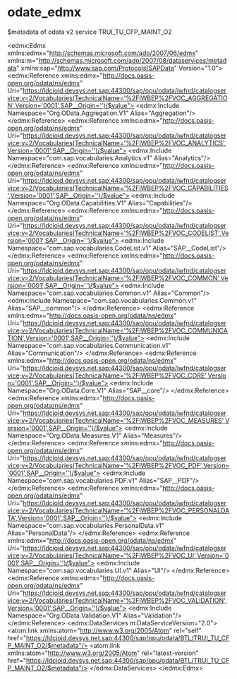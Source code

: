 # odate_edmx
$metadata of odata v2 service TRUI_TU_CFP_MAINT_O2


<edmx:Edmx xmlns:edmx="http://schemas.microsoft.com/ado/2007/06/edmx" xmlns:m="http://schemas.microsoft.com/ado/2007/08/dataservices/metadata" xmlns:sap="http://www.sap.com/Protocols/SAPData" Version="1.0">
<edmx:Reference xmlns:edmx="http://docs.oasis-open.org/odata/ns/edmx" Uri="https://ldcioid.devsys.net.sap:44300/sap/opu/odata/iwfnd/catalogservice;v=2/Vocabularies(TechnicalName='%2FIWBEP%2FVOC_AGGREGATION',Version='0001',SAP__Origin='')/$value">
<edmx:Include Namespace="Org.OData.Aggregation.V1" Alias="Aggregation"/>
</edmx:Reference>
<edmx:Reference xmlns:edmx="http://docs.oasis-open.org/odata/ns/edmx" Uri="https://ldcioid.devsys.net.sap:44300/sap/opu/odata/iwfnd/catalogservice;v=2/Vocabularies(TechnicalName='%2FIWBEP%2FVOC_ANALYTICS',Version='0001',SAP__Origin='')/$value">
<edmx:Include Namespace="com.sap.vocabularies.Analytics.v1" Alias="Analytics"/>
</edmx:Reference>
<edmx:Reference xmlns:edmx="http://docs.oasis-open.org/odata/ns/edmx" Uri="https://ldcioid.devsys.net.sap:44300/sap/opu/odata/iwfnd/catalogservice;v=2/Vocabularies(TechnicalName='%2FIWBEP%2FVOC_CAPABILITIES',Version='0001',SAP__Origin='')/$value">
<edmx:Include Namespace="Org.OData.Capabilities.V1" Alias="Capabilities"/>
</edmx:Reference>
<edmx:Reference xmlns:edmx="http://docs.oasis-open.org/odata/ns/edmx" Uri="https://ldcioid.devsys.net.sap:44300/sap/opu/odata/iwfnd/catalogservice;v=2/Vocabularies(TechnicalName='%2FIWBEP%2FVOC_CODELIST',Version='0001',SAP__Origin='')/$value">
<edmx:Include Namespace="com.sap.vocabularies.CodeList.v1" Alias="SAP__CodeList"/>
</edmx:Reference>
<edmx:Reference xmlns:edmx="http://docs.oasis-open.org/odata/ns/edmx" Uri="https://ldcioid.devsys.net.sap:44300/sap/opu/odata/iwfnd/catalogservice;v=2/Vocabularies(TechnicalName='%2FIWBEP%2FVOC_COMMON',Version='0001',SAP__Origin='')/$value">
<edmx:Include Namespace="com.sap.vocabularies.Common.v1" Alias="Common"/>
<edmx:Include Namespace="com.sap.vocabularies.Common.v1" Alias="SAP__common"/>
</edmx:Reference>
<edmx:Reference xmlns:edmx="http://docs.oasis-open.org/odata/ns/edmx" Uri="https://ldcioid.devsys.net.sap:44300/sap/opu/odata/iwfnd/catalogservice;v=2/Vocabularies(TechnicalName='%2FIWBEP%2FVOC_COMMUNICATION',Version='0001',SAP__Origin='')/$value">
<edmx:Include Namespace="com.sap.vocabularies.Communication.v1" Alias="Communication"/>
</edmx:Reference>
<edmx:Reference xmlns:edmx="http://docs.oasis-open.org/odata/ns/edmx" Uri="https://ldcioid.devsys.net.sap:44300/sap/opu/odata/iwfnd/catalogservice;v=2/Vocabularies(TechnicalName='%2FIWBEP%2FVOC_CORE',Version='0001',SAP__Origin='')/$value">
<edmx:Include Namespace="Org.OData.Core.V1" Alias="SAP__core"/>
</edmx:Reference>
<edmx:Reference xmlns:edmx="http://docs.oasis-open.org/odata/ns/edmx" Uri="https://ldcioid.devsys.net.sap:44300/sap/opu/odata/iwfnd/catalogservice;v=2/Vocabularies(TechnicalName='%2FIWBEP%2FVOC_MEASURES',Version='0001',SAP__Origin='')/$value">
<edmx:Include Namespace="Org.OData.Measures.V1" Alias="Measures"/>
</edmx:Reference>
<edmx:Reference xmlns:edmx="http://docs.oasis-open.org/odata/ns/edmx" Uri="https://ldcioid.devsys.net.sap:44300/sap/opu/odata/iwfnd/catalogservice;v=2/Vocabularies(TechnicalName='%2FIWBEP%2FVOC_PDF',Version='0001',SAP__Origin='')/$value">
<edmx:Include Namespace="com.sap.vocabularies.PDF.v1" Alias="SAP__PDF"/>
</edmx:Reference>
<edmx:Reference xmlns:edmx="http://docs.oasis-open.org/odata/ns/edmx" Uri="https://ldcioid.devsys.net.sap:44300/sap/opu/odata/iwfnd/catalogservice;v=2/Vocabularies(TechnicalName='%2FIWBEP%2FVOC_PERSONALDATA',Version='0001',SAP__Origin='')/$value">
<edmx:Include Namespace="com.sap.vocabularies.PersonalData.v1" Alias="PersonalData"/>
</edmx:Reference>
<edmx:Reference xmlns:edmx="http://docs.oasis-open.org/odata/ns/edmx" Uri="https://ldcioid.devsys.net.sap:44300/sap/opu/odata/iwfnd/catalogservice;v=2/Vocabularies(TechnicalName='%2FIWBEP%2FVOC_UI',Version='0001',SAP__Origin='')/$value">
<edmx:Include Namespace="com.sap.vocabularies.UI.v1" Alias="UI"/>
</edmx:Reference>
<edmx:Reference xmlns:edmx="http://docs.oasis-open.org/odata/ns/edmx" Uri="https://ldcioid.devsys.net.sap:44300/sap/opu/odata/iwfnd/catalogservice;v=2/Vocabularies(TechnicalName='%2FIWBEP%2FVOC_VALIDATION',Version='0001',SAP__Origin='')/$value">
<edmx:Include Namespace="Org.OData.Validation.V1" Alias="Validation"/>
</edmx:Reference>
<edmx:DataServices m:DataServiceVersion="2.0">
<Schema xmlns="http://schemas.microsoft.com/ado/2008/09/edm" Namespace="cds_xbtlxtrui_tu_cfp_maint" xml:lang="en" sap:schema-version="1">
<EntityType Name="xBTLxTRL_CONSUM_UNIT_VHType" sap:label="Value Help for Consumption Unit" sap:value-list="true" sap:content-version="1">
<Key>
<PropertyRef Name="UnitOfMeasure"/>
</Key>
<Property Name="UnitOfMeasure" Type="Edm.String" Nullable="false" MaxLength="3" sap:text="UnitOfMeasure_Text" sap:label="Unit of Measure" sap:semantics="unit-of-measure"/>
<Property Name="UnitOfMeasure_Text" Type="Edm.String" MaxLength="30" sap:label="Meas. Unit Text" sap:quickinfo="Unit of Measurement Text (Maximum 30 Characters)" sap:creatable="false" sap:updatable="false"/>
<Property Name="UnitOfMeasureDimension" Type="Edm.String" MaxLength="6" sap:display-format="UpperCase" sap:label="Dimension" sap:quickinfo="Dimension key"/>
</EntityType>
<EntityType Name="xBTLxTRL_EMISSION_CLASS_VHType" sap:label="Value Help for Emission Class" sap:value-list="true" sap:content-version="1">
<Key>
<PropertyRef Name="SAPDataDictionaryDomain"/>
<PropertyRef Name="DomainValue"/>
<PropertyRef Name="DomainActivationState"/>
<PropertyRef Name="DomainValuePosition"/>
<PropertyRef Name="DomainVersion"/>
</Key>
<Property Name="SAPDataDictionaryDomain" Type="Edm.String" Nullable="false" MaxLength="30" sap:display-format="UpperCase" sap:label="Domain name"/>
<Property Name="DomainValue" Type="Edm.String" Nullable="false" MaxLength="10" sap:display-format="UpperCase" sap:text="DomainValue_Text" sap:label="Lower Value" sap:quickinfo="Values for Domains: Single Value/Lower Limit"/>
<Property Name="DomainValue_Text" Type="Edm.String" MaxLength="60" sap:label="Short Descript." sap:quickinfo="Short Text for Fixed Values" sap:creatable="false" sap:updatable="false"/>
<Property Name="DomainActivationState" Type="Edm.String" Nullable="false" MaxLength="1" sap:display-format="UpperCase" sap:label="Activation Status" sap:quickinfo="Activation State of Repository Object"/>
<Property Name="DomainValuePosition" Type="Edm.String" Nullable="false" MaxLength="4" sap:display-format="NonNegative" sap:label="Value key" sap:quickinfo="Domain value key"/>
<Property Name="DomainVersion" Type="Edm.String" Nullable="false" MaxLength="4" sap:display-format="NonNegative" sap:label="Version" sap:quickinfo="Version of the entry (not used)"/>
</EntityType>
<EntityType Name="xBTLxTRL_EMISSION_TECH_VHType" sap:label="Value Help for Emission Technology" sap:value-list="true" sap:content-version="1">
<Key>
<PropertyRef Name="SAPDataDictionaryDomain"/>
<PropertyRef Name="DomainValue"/>
<PropertyRef Name="DomainActivationState"/>
<PropertyRef Name="DomainValuePosition"/>
<PropertyRef Name="DomainVersion"/>
</Key>
<Property Name="SAPDataDictionaryDomain" Type="Edm.String" Nullable="false" MaxLength="30" sap:display-format="UpperCase" sap:label="Domain name"/>
<Property Name="DomainValue" Type="Edm.String" Nullable="false" MaxLength="10" sap:display-format="UpperCase" sap:text="DomainValue_Text" sap:label="Lower Value" sap:quickinfo="Values for Domains: Single Value/Lower Limit"/>
<Property Name="DomainValue_Text" Type="Edm.String" MaxLength="60" sap:label="Short Descript." sap:quickinfo="Short Text for Fixed Values" sap:creatable="false" sap:updatable="false"/>
<Property Name="DomainActivationState" Type="Edm.String" Nullable="false" MaxLength="1" sap:display-format="UpperCase" sap:label="Activation Status" sap:quickinfo="Activation State of Repository Object"/>
<Property Name="DomainValuePosition" Type="Edm.String" Nullable="false" MaxLength="4" sap:display-format="NonNegative" sap:label="Value key" sap:quickinfo="Domain value key"/>
<Property Name="DomainVersion" Type="Edm.String" Nullable="false" MaxLength="4" sap:display-format="NonNegative" sap:label="Version" sap:quickinfo="Version of the entry (not used)"/>
</EntityType>
<EntityType Name="xBTLxTRL_ENGINE_CAP_UNIT_VHType" sap:label="Value Help for Engine Capacity Unit" sap:value-list="true" sap:content-version="1">
<Key>
<PropertyRef Name="UnitOfMeasure"/>
</Key>
<Property Name="UnitOfMeasure" Type="Edm.String" Nullable="false" MaxLength="3" sap:text="UnitOfMeasure_Text" sap:label="Unit of Measure" sap:semantics="unit-of-measure"/>
<Property Name="UnitOfMeasure_Text" Type="Edm.String" MaxLength="30" sap:label="Meas. Unit Text" sap:quickinfo="Unit of Measurement Text (Maximum 30 Characters)" sap:creatable="false" sap:updatable="false"/>
<Property Name="UnitOfMeasureDimension" Type="Edm.String" MaxLength="6" sap:display-format="UpperCase" sap:label="Dimension" sap:quickinfo="Dimension key"/>
</EntityType>
<EntityType Name="xBTLxTRL_PARTICLE_FILTER_VHType" sap:label="Value Help for Particle Filter" sap:value-list="true" sap:content-version="1">
<Key>
<PropertyRef Name="SAPDataDictionaryDomain"/>
<PropertyRef Name="DomainValue"/>
<PropertyRef Name="DomainActivationState"/>
<PropertyRef Name="DomainValuePosition"/>
<PropertyRef Name="DomainVersion"/>
</Key>
<Property Name="SAPDataDictionaryDomain" Type="Edm.String" Nullable="false" MaxLength="30" sap:display-format="UpperCase" sap:label="Domain name"/>
<Property Name="DomainValue" Type="Edm.String" Nullable="false" MaxLength="10" sap:display-format="UpperCase" sap:text="DomainValue_Text" sap:label="Lower Value" sap:quickinfo="Values for Domains: Single Value/Lower Limit"/>
<Property Name="DomainValue_Text" Type="Edm.String" MaxLength="60" sap:label="Short Descript." sap:quickinfo="Short Text for Fixed Values" sap:creatable="false" sap:updatable="false"/>
<Property Name="DomainActivationState" Type="Edm.String" Nullable="false" MaxLength="1" sap:display-format="UpperCase" sap:label="Activation Status" sap:quickinfo="Activation State of Repository Object"/>
<Property Name="DomainValuePosition" Type="Edm.String" Nullable="false" MaxLength="4" sap:display-format="NonNegative" sap:label="Value key" sap:quickinfo="Domain value key"/>
<Property Name="DomainVersion" Type="Edm.String" Nullable="false" MaxLength="4" sap:display-format="NonNegative" sap:label="Version" sap:quickinfo="Version of the entry (not used)"/>
</EntityType>
<EntityType Name="xBTLxTRP_TU_CFPType" sap:label="TU Carbon Footprint relavant Properties" sap:content-version="1">
<Key>
<PropertyRef Name="ObjectNr"/>
<PropertyRef Name="EquipmentNr"/>
<PropertyRef Name="TuId"/>
</Key>
<Property Name="ObjectNr" Type="Edm.String" Nullable="false" MaxLength="22" sap:display-format="UpperCase" sap:label="Object number" sap:creatable="false" sap:updatable="false"/>
<Property Name="EquipmentNr" Type="Edm.String" Nullable="false" MaxLength="18" sap:display-format="UpperCase" sap:label="Equipment" sap:quickinfo="Equipment Number" sap:creatable="false" sap:updatable="false"/>
<Property Name="TuId" Type="Edm.Guid" Nullable="false" sap:label="Equipment-ID" sap:creatable="false" sap:updatable="false"/>
<Property Name="MaintainedFlag" Type="Edm.String" MaxLength="1"/>
<Property Name="EngineCap" Type="Edm.Decimal" Precision="13" Scale="3" sap:unit="CapUnit" sap:label="Engine capacity"/>
<Property Name="CapUnit" Type="Edm.String" MaxLength="3" sap:label="Unit capacity" sap:quickinfo="Unit for engine capacity measurement" sap:value-list="standard" sap:semantics="unit-of-measure"/>
<Property Name="PrimaryFuel" Type="Edm.String" MaxLength="12" sap:display-format="UpperCase" sap:label="Primary fuel" sap:quickinfo="Consumable Type of Primary Fuel" sap:value-list="standard"/>
<Property Name="EngineType" Type="Edm.String" MaxLength="10" sap:display-format="UpperCase" sap:label="Engine type" sap:value-list="standard"/>
<Property Name="AverageConsumption" Type="Edm.Decimal" Precision="3" Scale="1" sap:unit="ConsumptionUnit" sap:label="Average Consumption" sap:quickinfo="Average fuel consumption of a transport unit"/>
<Property Name="BioFuelRatio" Type="Edm.Decimal" Precision="4" Scale="1" sap:label="Bio Fuel in %" sap:quickinfo="Percentage of bio fuel consumed by a transport unit"/>
<Property Name="ConsumptionUnit" Type="Edm.String" MaxLength="3" sap:label="Consumption Unit" sap:quickinfo="Unit of fuel consumption" sap:value-list="standard" sap:semantics="unit-of-measure"/>
<Property Name="EmissionStandard" Type="Edm.String" MaxLength="10" sap:display-format="UpperCase" sap:label="Emission Class" sap:quickinfo="Emission class of a transport unit" sap:value-list="standard"/>
<Property Name="EmissionTechnology" Type="Edm.String" MaxLength="10" sap:display-format="UpperCase" sap:label="Emission Technology" sap:quickinfo="Emission reducing technology used by a transport unit" sap:value-list="standard"/>
<Property Name="ParticleFilter" Type="Edm.String" MaxLength="5" sap:display-format="UpperCase" sap:label="Particle Filter" sap:quickinfo="Type of particle filter installed in a transport unit" sap:value-list="standard"/>
</EntityType>
<EntityType Name="I_FleetConsumableTypeType" sap:label="Fleet Consumable Type" sap:value-list="true" sap:content-version="1">
<Key>
<PropertyRef Name="FleetConsumableType"/>
</Key>
<Property Name="FleetConsumableType" Type="Edm.String" Nullable="false" MaxLength="12" sap:display-format="UpperCase" sap:text="FleetConsumableType_Text" sap:label="Fluid type" sap:quickinfo="Fluid Type"/>
<Property Name="FleetConsumableType_Text" Type="Edm.String" MaxLength="30" sap:label="Text for fluid type" sap:quickinfo="Description of Fluid Type" sap:creatable="false" sap:updatable="false"/>
</EntityType>
<EntityType Name="I_FleetEngineTypeType" sap:label="Fleet Engine Type" sap:value-list="true" sap:content-version="1">
<Key>
<PropertyRef Name="FleetEngineType"/>
</Key>
<Property Name="FleetEngineType" Type="Edm.String" Nullable="false" MaxLength="10" sap:display-format="UpperCase" sap:text="FleetEngineType_Text" sap:label="Engine type"/>
<Property Name="FleetEngineType_Text" Type="Edm.String" MaxLength="30" sap:label="Engine type - text" sap:quickinfo="Short text for engine type" sap:creatable="false" sap:updatable="false"/>
</EntityType>
<EntityType Name="SAP__Currency" sap:content-version="1">
<Key>
<PropertyRef Name="CurrencyCode"/>
</Key>
<Property Name="CurrencyCode" Type="Edm.String" Nullable="false" MaxLength="5" sap:label="Currency" sap:semantics="currency-code"/>
<Property Name="ISOCode" Type="Edm.String" Nullable="false" MaxLength="3" sap:label="ISO code"/>
<Property Name="Text" Type="Edm.String" Nullable="false" MaxLength="15" sap:label="Short text"/>
<Property Name="DecimalPlaces" Type="Edm.Byte" Nullable="false" sap:label="Decimals"/>
</EntityType>
<EntityType Name="SAP__UnitOfMeasure" sap:content-version="1">
<Key>
<PropertyRef Name="UnitCode"/>
</Key>
<Property Name="UnitCode" Type="Edm.String" Nullable="false" MaxLength="3" sap:label="Internal UoM" sap:semantics="unit-of-measure"/>
<Property Name="ISOCode" Type="Edm.String" Nullable="false" MaxLength="3" sap:label="ISO Code"/>
<Property Name="ExternalCode" Type="Edm.String" Nullable="false" MaxLength="3" sap:label="Commercial"/>
<Property Name="Text" Type="Edm.String" Nullable="false" MaxLength="30" sap:label="Meas. Unit Text"/>
<Property Name="DecimalPlaces" Type="Edm.Int16" sap:label="Decimal Places"/>
</EntityType>
<EntityType Name="SAP__DocumentDescription" sap:content-version="1">
<Key>
<PropertyRef Name="Id"/>
</Key>
<Property Name="Id" Type="Edm.Guid" Nullable="false" sap:label="UUID"/>
<Property Name="CreatedBy" Type="Edm.String" Nullable="false" MaxLength="12"/>
<Property Name="CreatedAt" Type="Edm.DateTime" Nullable="false" Precision="0" sap:label="Time Stamp"/>
<Property Name="FileName" Type="Edm.String" Nullable="false" MaxLength="256"/>
<Property Name="Title" Type="Edm.String" Nullable="false" MaxLength="256"/>
<NavigationProperty Name="Format" Relationship="cds_xbtlxtrui_tu_cfp_maint.to_format" FromRole="FromRole_to_format" ToRole="ToRole_to_format"/>
<NavigationProperty Name="TableColumns" Relationship="cds_xbtlxtrui_tu_cfp_maint.to_tablecolumns" FromRole="FromRole_to_tablecolumns" ToRole="ToRole_to_tablecolumns"/>
<NavigationProperty Name="CoverPage" Relationship="cds_xbtlxtrui_tu_cfp_maint.to_coverpage" FromRole="FromRole_to_coverpage" ToRole="ToRole_to_coverpage"/>
<NavigationProperty Name="Signature" Relationship="cds_xbtlxtrui_tu_cfp_maint.to_signature" FromRole="FromRole_to_signature" ToRole="ToRole_to_signature"/>
<NavigationProperty Name="PDFStandard" Relationship="cds_xbtlxtrui_tu_cfp_maint.to_pdfstandard" FromRole="FromRole_to_pdfstandard" ToRole="ToRole_to_pdfstandard"/>
<NavigationProperty Name="Hierarchy" Relationship="cds_xbtlxtrui_tu_cfp_maint.to_Hierarchy" FromRole="FromRole_to_Hierarchy" ToRole="ToRole_to_Hierarchy"/>
<NavigationProperty Name="Header" Relationship="cds_xbtlxtrui_tu_cfp_maint.to_header" FromRole="FromRole_to_header" ToRole="ToRole_to_header"/>
<NavigationProperty Name="Footer" Relationship="cds_xbtlxtrui_tu_cfp_maint.to_Footer" FromRole="FromRole_to_Footer" ToRole="ToRole_to_Footer"/>
</EntityType>
<EntityType Name="SAP__Format" sap:content-version="1">
<Key>
<PropertyRef Name="Id"/>
</Key>
<Property Name="FitToPage" Type="cds_xbtlxtrui_tu_cfp_maint.SAP__FitToPage" Nullable="false"/>
<Property Name="Id" Type="Edm.Guid" Nullable="false" sap:label="UUID" sap:creatable="false" sap:updatable="false" sap:sortable="false" sap:filterable="false"/>
<Property Name="FontSize" Type="Edm.Int32" Nullable="false" sap:creatable="false" sap:updatable="false" sap:sortable="false" sap:filterable="false"/>
<Property Name="Orientation" Type="Edm.String" Nullable="false" MaxLength="10" sap:creatable="false" sap:updatable="false" sap:sortable="false" sap:filterable="false"/>
<Property Name="PaperSize" Type="Edm.String" Nullable="false" MaxLength="10" sap:creatable="false" sap:updatable="false" sap:sortable="false" sap:filterable="false"/>
<Property Name="BorderSize" Type="Edm.Int32" Nullable="false" sap:creatable="false" sap:updatable="false" sap:sortable="false" sap:filterable="false"/>
<Property Name="MarginSize" Type="Edm.Int32" Nullable="false" sap:creatable="false" sap:updatable="false" sap:sortable="false" sap:filterable="false"/>
<Property Name="FontName" Type="Edm.String" Nullable="false" MaxLength="255" sap:label="Font Name" sap:creatable="false" sap:updatable="false" sap:sortable="false" sap:filterable="false"/>
<Property Name="Padding" Type="Edm.Int32" Nullable="false" sap:creatable="false" sap:updatable="false" sap:sortable="false" sap:filterable="false"/>
</EntityType>
<EntityType Name="SAP__PDFStandard" sap:content-version="1">
<Key>
<PropertyRef Name="Id"/>
</Key>
<Property Name="Id" Type="Edm.Guid" Nullable="false" sap:label="UUID" sap:creatable="false" sap:updatable="false" sap:sortable="false" sap:filterable="false"/>
<Property Name="UsePDFAConformance" Type="Edm.Boolean" Nullable="false" sap:creatable="false" sap:updatable="false" sap:sortable="false" sap:filterable="false"/>
<Property Name="DoEnableAccessibility" Type="Edm.Boolean" Nullable="false" sap:label="Indicator" sap:creatable="false" sap:updatable="false" sap:sortable="false" sap:filterable="false"/>
</EntityType>
<EntityType Name="SAP__TableColumns" sap:content-version="1">
<Key>
<PropertyRef Name="Id"/>
<PropertyRef Name="Name"/>
<PropertyRef Name="Header"/>
</Key>
<Property Name="Format" Type="cds_xbtlxtrui_tu_cfp_maint.SAP__TableColumnFormat" Nullable="false"/>
<Property Name="Id" Type="Edm.Guid" Nullable="false" sap:label="UUID" sap:creatable="false" sap:updatable="false" sap:sortable="false" sap:filterable="false"/>
<Property Name="Name" Type="Edm.String" Nullable="false" MaxLength="256" sap:creatable="false" sap:updatable="false" sap:sortable="false" sap:filterable="false"/>
<Property Name="Header" Type="Edm.String" Nullable="false" MaxLength="256" sap:creatable="false" sap:updatable="false" sap:sortable="false" sap:filterable="false"/>
<Property Name="HorizontalAlignment" Type="Edm.String" Nullable="false" MaxLength="10" sap:creatable="false" sap:updatable="false" sap:sortable="false" sap:filterable="false"/>
</EntityType>
<EntityType Name="SAP__CoverPage" sap:content-version="1">
<Key>
<PropertyRef Name="Title"/>
<PropertyRef Name="Id"/>
<PropertyRef Name="Name"/>
</Key>
<Property Name="Title" Type="Edm.String" Nullable="false" MaxLength="256" sap:creatable="false" sap:updatable="false" sap:sortable="false" sap:filterable="false"/>
<Property Name="Id" Type="Edm.Guid" Nullable="false" sap:label="UUID" sap:creatable="false" sap:updatable="false" sap:sortable="false" sap:filterable="false"/>
<Property Name="Name" Type="Edm.String" Nullable="false" MaxLength="256" sap:creatable="false" sap:updatable="false" sap:sortable="false" sap:filterable="false"/>
<Property Name="Value" Type="Edm.String" Nullable="false" MaxLength="256" sap:creatable="false" sap:updatable="false" sap:sortable="false" sap:filterable="false"/>
</EntityType>
<EntityType Name="SAP__Signature" sap:content-version="1">
<Key>
<PropertyRef Name="Id"/>
</Key>
<Property Name="Id" Type="Edm.Guid" Nullable="false" sap:label="UUID" sap:creatable="false" sap:updatable="false" sap:sortable="false" sap:filterable="false"/>
<Property Name="DoSign" Type="Edm.Boolean" Nullable="false" sap:label="Indicator" sap:creatable="false" sap:updatable="false" sap:sortable="false" sap:filterable="false"/>
<Property Name="Reason" Type="Edm.String" Nullable="false" MaxLength="256" sap:creatable="false" sap:updatable="false" sap:sortable="false" sap:filterable="false"/>
</EntityType>
<EntityType Name="SAP__Hierarchy" sap:content-version="1">
<Key>
<PropertyRef Name="Id"/>
</Key>
<Property Name="Id" Type="Edm.Guid" Nullable="false" sap:label="UUID" sap:creatable="false" sap:updatable="false" sap:sortable="false" sap:filterable="false"/>
<Property Name="DistanceFromRootElement" Type="Edm.String" Nullable="false" MaxLength="256" sap:creatable="false" sap:updatable="false" sap:sortable="false" sap:filterable="false"/>
<Property Name="DrillStateElement" Type="Edm.String" Nullable="false" MaxLength="256" sap:creatable="false" sap:updatable="false" sap:sortable="false" sap:filterable="false"/>
</EntityType>
<EntityType Name="SAP__PDFHeader" sap:content-version="1">
<Key>
<PropertyRef Name="Id"/>
</Key>
<Property Name="Right" Type="cds_xbtlxtrui_tu_cfp_maint.SAP__HeaderFooterField" Nullable="false"/>
<Property Name="Left" Type="cds_xbtlxtrui_tu_cfp_maint.SAP__HeaderFooterField" Nullable="false"/>
<Property Name="Center" Type="cds_xbtlxtrui_tu_cfp_maint.SAP__HeaderFooterField" Nullable="false"/>
<Property Name="Id" Type="Edm.Guid" Nullable="false" sap:label="UUID" sap:creatable="false" sap:updatable="false" sap:sortable="false" sap:filterable="false"/>
</EntityType>
<EntityType Name="SAP__PDFFooter" sap:content-version="1">
<Key>
<PropertyRef Name="Id"/>
</Key>
<Property Name="Right" Type="cds_xbtlxtrui_tu_cfp_maint.SAP__HeaderFooterField" Nullable="false"/>
<Property Name="Left" Type="cds_xbtlxtrui_tu_cfp_maint.SAP__HeaderFooterField" Nullable="false"/>
<Property Name="Center" Type="cds_xbtlxtrui_tu_cfp_maint.SAP__HeaderFooterField" Nullable="false"/>
<Property Name="Id" Type="Edm.Guid" Nullable="false" sap:label="UUID" sap:creatable="false" sap:updatable="false" sap:sortable="false" sap:filterable="false"/>
</EntityType>
<EntityType Name="SAP__ValueHelp" sap:content-version="1">
<Key>
<PropertyRef Name="VALUEHELP"/>
</Key>
<Property Name="VALUEHELP" Type="Edm.String" Nullable="false"/>
<Property Name="FIELD_VALUE" Type="Edm.String" Nullable="false" MaxLength="10"/>
<Property Name="DESCRIPTION" Type="Edm.String"/>
</EntityType>
<ComplexType Name="DummyFunctionImportResult">
<Property Name="IsInvalid" Type="Edm.Boolean" sap:label="TRUE"/>
</ComplexType>
<ComplexType Name="SAP__FitToPage">
<Property Name="ErrorRecoveryBehavior" Type="Edm.String" Nullable="false" MaxLength="8" sap:label="Error behavior" sap:creatable="false" sap:updatable="false" sap:sortable="false" sap:filterable="false"/>
<Property Name="IsEnabled" Type="Edm.Boolean" Nullable="false" sap:creatable="false" sap:updatable="false" sap:sortable="false" sap:filterable="false"/>
<Property Name="MinimumFontSize" Type="Edm.Int32" Nullable="false" sap:creatable="false" sap:updatable="false" sap:sortable="false" sap:filterable="false"/>
</ComplexType>
<ComplexType Name="SAP__TableColumnFormat">
<Property Name="DisplayFormat" Type="Edm.String" Nullable="false" MaxLength="40" sap:creatable="false" sap:updatable="false" sap:sortable="false" sap:filterable="false"/>
<Property Name="IANATimezone" Type="Edm.String" Nullable="false" sap:creatable="false" sap:updatable="false" sap:sortable="false" sap:filterable="false"/>
<Property Name="IANATimezoneProperty" Type="Edm.String" Nullable="false" sap:creatable="false" sap:updatable="false" sap:sortable="false" sap:filterable="false"/>
</ComplexType>
<ComplexType Name="SAP__HeaderFooterField">
<Property Name="Type" Type="Edm.String" Nullable="false" MaxLength="256" sap:creatable="false" sap:updatable="false" sap:sortable="false" sap:filterable="false"/>
</ComplexType>
<Association Name="to_format" sap:content-version="1">
<End Type="cds_xbtlxtrui_tu_cfp_maint.SAP__DocumentDescription" Multiplicity="1" Role="FromRole_to_format"/>
<End Type="cds_xbtlxtrui_tu_cfp_maint.SAP__Format" Multiplicity="1" Role="ToRole_to_format"/>
<ReferentialConstraint>
<Principal Role="FromRole_to_format">
<PropertyRef Name="Id"/>
</Principal>
<Dependent Role="ToRole_to_format">
<PropertyRef Name="Id"/>
</Dependent>
</ReferentialConstraint>
</Association>
<Association Name="to_tablecolumns" sap:content-version="1">
<End Type="cds_xbtlxtrui_tu_cfp_maint.SAP__DocumentDescription" Multiplicity="1" Role="FromRole_to_tablecolumns"/>
<End Type="cds_xbtlxtrui_tu_cfp_maint.SAP__TableColumns" Multiplicity="*" Role="ToRole_to_tablecolumns"/>
<ReferentialConstraint>
<Principal Role="FromRole_to_tablecolumns">
<PropertyRef Name="Id"/>
</Principal>
<Dependent Role="ToRole_to_tablecolumns">
<PropertyRef Name="Id"/>
</Dependent>
</ReferentialConstraint>
</Association>
<Association Name="to_coverpage" sap:content-version="1">
<End Type="cds_xbtlxtrui_tu_cfp_maint.SAP__DocumentDescription" Multiplicity="1" Role="FromRole_to_coverpage"/>
<End Type="cds_xbtlxtrui_tu_cfp_maint.SAP__CoverPage" Multiplicity="*" Role="ToRole_to_coverpage"/>
<ReferentialConstraint>
<Principal Role="FromRole_to_coverpage">
<PropertyRef Name="Id"/>
</Principal>
<Dependent Role="ToRole_to_coverpage">
<PropertyRef Name="Id"/>
</Dependent>
</ReferentialConstraint>
</Association>
<Association Name="to_signature" sap:content-version="1">
<End Type="cds_xbtlxtrui_tu_cfp_maint.SAP__DocumentDescription" Multiplicity="1" Role="FromRole_to_signature"/>
<End Type="cds_xbtlxtrui_tu_cfp_maint.SAP__Signature" Multiplicity="1" Role="ToRole_to_signature"/>
<ReferentialConstraint>
<Principal Role="FromRole_to_signature">
<PropertyRef Name="Id"/>
</Principal>
<Dependent Role="ToRole_to_signature">
<PropertyRef Name="Id"/>
</Dependent>
</ReferentialConstraint>
</Association>
<Association Name="to_pdfstandard" sap:content-version="1">
<End Type="cds_xbtlxtrui_tu_cfp_maint.SAP__DocumentDescription" Multiplicity="1" Role="FromRole_to_pdfstandard"/>
<End Type="cds_xbtlxtrui_tu_cfp_maint.SAP__PDFStandard" Multiplicity="1" Role="ToRole_to_pdfstandard"/>
<ReferentialConstraint>
<Principal Role="FromRole_to_pdfstandard">
<PropertyRef Name="Id"/>
</Principal>
<Dependent Role="ToRole_to_pdfstandard">
<PropertyRef Name="Id"/>
</Dependent>
</ReferentialConstraint>
</Association>
<Association Name="to_Hierarchy" sap:content-version="1">
<End Type="cds_xbtlxtrui_tu_cfp_maint.SAP__DocumentDescription" Multiplicity="1" Role="FromRole_to_Hierarchy"/>
<End Type="cds_xbtlxtrui_tu_cfp_maint.SAP__Hierarchy" Multiplicity="1" Role="ToRole_to_Hierarchy"/>
<ReferentialConstraint>
<Principal Role="FromRole_to_Hierarchy">
<PropertyRef Name="Id"/>
</Principal>
<Dependent Role="ToRole_to_Hierarchy">
<PropertyRef Name="Id"/>
</Dependent>
</ReferentialConstraint>
</Association>
<Association Name="to_header" sap:content-version="1">
<End Type="cds_xbtlxtrui_tu_cfp_maint.SAP__DocumentDescription" Multiplicity="1" Role="FromRole_to_header"/>
<End Type="cds_xbtlxtrui_tu_cfp_maint.SAP__PDFHeader" Multiplicity="1" Role="ToRole_to_header"/>
<ReferentialConstraint>
<Principal Role="FromRole_to_header">
<PropertyRef Name="Id"/>
</Principal>
<Dependent Role="ToRole_to_header">
<PropertyRef Name="Id"/>
</Dependent>
</ReferentialConstraint>
</Association>
<Association Name="to_Footer" sap:content-version="1">
<End Type="cds_xbtlxtrui_tu_cfp_maint.SAP__DocumentDescription" Multiplicity="1" Role="FromRole_to_Footer"/>
<End Type="cds_xbtlxtrui_tu_cfp_maint.SAP__PDFFooter" Multiplicity="1" Role="ToRole_to_Footer"/>
<ReferentialConstraint>
<Principal Role="FromRole_to_Footer">
<PropertyRef Name="Id"/>
</Principal>
<Dependent Role="ToRole_to_Footer">
<PropertyRef Name="Id"/>
</Dependent>
</ReferentialConstraint>
</Association>
<EntityContainer Name="cds_xbtlxtrui_tu_cfp_maint_Entities" m:IsDefaultEntityContainer="true" sap:message-scope-supported="true" sap:supported-formats="atom json xlsx pdf">
<EntitySet Name="SAP__FormatSet" EntityType="cds_xbtlxtrui_tu_cfp_maint.SAP__Format" sap:creatable="false" sap:updatable="false" sap:deletable="false" sap:pageable="false" sap:addressable="false" sap:content-version="1"/>
<EntitySet Name="SAP__PDFStandardSet" EntityType="cds_xbtlxtrui_tu_cfp_maint.SAP__PDFStandard" sap:creatable="false" sap:updatable="false" sap:deletable="false" sap:pageable="false" sap:addressable="false" sap:content-version="1"/>
<EntitySet Name="SAP__TableColumnsSet" EntityType="cds_xbtlxtrui_tu_cfp_maint.SAP__TableColumns" sap:creatable="false" sap:updatable="false" sap:deletable="false" sap:pageable="false" sap:addressable="false" sap:content-version="1"/>
<EntitySet Name="SAP__CoverPageSet" EntityType="cds_xbtlxtrui_tu_cfp_maint.SAP__CoverPage" sap:creatable="false" sap:updatable="false" sap:deletable="false" sap:pageable="false" sap:addressable="false" sap:content-version="1"/>
<EntitySet Name="SAP__SignatureSet" EntityType="cds_xbtlxtrui_tu_cfp_maint.SAP__Signature" sap:creatable="false" sap:updatable="false" sap:deletable="false" sap:pageable="false" sap:addressable="false" sap:content-version="1"/>
<EntitySet Name="SAP__HierarchySet" EntityType="cds_xbtlxtrui_tu_cfp_maint.SAP__Hierarchy" sap:creatable="false" sap:updatable="false" sap:deletable="false" sap:pageable="false" sap:addressable="false" sap:content-version="1"/>
<EntitySet Name="SAP__PDFHeaderSet" EntityType="cds_xbtlxtrui_tu_cfp_maint.SAP__PDFHeader" sap:creatable="false" sap:updatable="false" sap:deletable="false" sap:pageable="false" sap:addressable="false" sap:content-version="1"/>
<EntitySet Name="SAP__PDFFooterSet" EntityType="cds_xbtlxtrui_tu_cfp_maint.SAP__PDFFooter" sap:creatable="false" sap:updatable="false" sap:deletable="false" sap:pageable="false" sap:addressable="false" sap:content-version="1"/>
<EntitySet Name="SAP__ValueHelpSet" EntityType="cds_xbtlxtrui_tu_cfp_maint.SAP__ValueHelp" sap:content-version="1"/>
<EntitySet Name="xBTLxTRL_CONSUM_UNIT_VH" EntityType="cds_xbtlxtrui_tu_cfp_maint.xBTLxTRL_CONSUM_UNIT_VHType" sap:creatable="false" sap:updatable="false" sap:deletable="false" sap:content-version="1"/>
<EntitySet Name="xBTLxTRL_EMISSION_CLASS_VH" EntityType="cds_xbtlxtrui_tu_cfp_maint.xBTLxTRL_EMISSION_CLASS_VHType" sap:creatable="false" sap:updatable="false" sap:deletable="false" sap:content-version="1"/>
<EntitySet Name="xBTLxTRL_EMISSION_TECH_VH" EntityType="cds_xbtlxtrui_tu_cfp_maint.xBTLxTRL_EMISSION_TECH_VHType" sap:creatable="false" sap:updatable="false" sap:deletable="false" sap:content-version="1"/>
<EntitySet Name="xBTLxTRL_ENGINE_CAP_UNIT_VH" EntityType="cds_xbtlxtrui_tu_cfp_maint.xBTLxTRL_ENGINE_CAP_UNIT_VHType" sap:creatable="false" sap:updatable="false" sap:deletable="false" sap:content-version="1"/>
<EntitySet Name="xBTLxTRL_PARTICLE_FILTER_VH" EntityType="cds_xbtlxtrui_tu_cfp_maint.xBTLxTRL_PARTICLE_FILTER_VHType" sap:creatable="false" sap:updatable="false" sap:deletable="false" sap:content-version="1"/>
<EntitySet Name="xBTLxTRP_TU_CFP" EntityType="cds_xbtlxtrui_tu_cfp_maint.xBTLxTRP_TU_CFPType" sap:creatable="false" sap:deletable="false" sap:searchable="true" sap:content-version="1"/>
<EntitySet Name="I_FleetConsumableType" EntityType="cds_xbtlxtrui_tu_cfp_maint.I_FleetConsumableTypeType" sap:creatable="false" sap:updatable="false" sap:deletable="false" sap:content-version="1"/>
<EntitySet Name="I_FleetEngineType" EntityType="cds_xbtlxtrui_tu_cfp_maint.I_FleetEngineTypeType" sap:creatable="false" sap:updatable="false" sap:deletable="false" sap:content-version="1"/>
<EntitySet Name="SAP__Currencies" EntityType="cds_xbtlxtrui_tu_cfp_maint.SAP__Currency" sap:content-version="1"/>
<EntitySet Name="SAP__UnitsOfMeasure" EntityType="cds_xbtlxtrui_tu_cfp_maint.SAP__UnitOfMeasure" sap:content-version="1"/>
<EntitySet Name="SAP__MyDocumentDescriptions" EntityType="cds_xbtlxtrui_tu_cfp_maint.SAP__DocumentDescription" sap:content-version="1"/>
<AssociationSet Name="to_FooterSet" Association="cds_xbtlxtrui_tu_cfp_maint.to_Footer" sap:creatable="false" sap:updatable="false" sap:deletable="false" sap:content-version="1">
<End EntitySet="SAP__MyDocumentDescriptions" Role="FromRole_to_Footer"/>
<End EntitySet="SAP__PDFFooterSet" Role="ToRole_to_Footer"/>
</AssociationSet>
<AssociationSet Name="to_headerSet" Association="cds_xbtlxtrui_tu_cfp_maint.to_header" sap:creatable="false" sap:updatable="false" sap:deletable="false" sap:content-version="1">
<End EntitySet="SAP__MyDocumentDescriptions" Role="FromRole_to_header"/>
<End EntitySet="SAP__PDFHeaderSet" Role="ToRole_to_header"/>
</AssociationSet>
<AssociationSet Name="to_formatSet" Association="cds_xbtlxtrui_tu_cfp_maint.to_format" sap:creatable="false" sap:updatable="false" sap:deletable="false" sap:content-version="1">
<End EntitySet="SAP__MyDocumentDescriptions" Role="FromRole_to_format"/>
<End EntitySet="SAP__FormatSet" Role="ToRole_to_format"/>
</AssociationSet>
<AssociationSet Name="to_pdfstandardSet" Association="cds_xbtlxtrui_tu_cfp_maint.to_pdfstandard" sap:creatable="false" sap:updatable="false" sap:deletable="false" sap:content-version="1">
<End EntitySet="SAP__MyDocumentDescriptions" Role="FromRole_to_pdfstandard"/>
<End EntitySet="SAP__PDFStandardSet" Role="ToRole_to_pdfstandard"/>
</AssociationSet>
<AssociationSet Name="to_tablecolumnsSet" Association="cds_xbtlxtrui_tu_cfp_maint.to_tablecolumns" sap:creatable="false" sap:updatable="false" sap:deletable="false" sap:content-version="1">
<End EntitySet="SAP__MyDocumentDescriptions" Role="FromRole_to_tablecolumns"/>
<End EntitySet="SAP__TableColumnsSet" Role="ToRole_to_tablecolumns"/>
</AssociationSet>
<AssociationSet Name="to_signatureSet" Association="cds_xbtlxtrui_tu_cfp_maint.to_signature" sap:creatable="false" sap:updatable="false" sap:deletable="false" sap:content-version="1">
<End EntitySet="SAP__MyDocumentDescriptions" Role="FromRole_to_signature"/>
<End EntitySet="SAP__SignatureSet" Role="ToRole_to_signature"/>
</AssociationSet>
<AssociationSet Name="to_coverpageSet" Association="cds_xbtlxtrui_tu_cfp_maint.to_coverpage" sap:creatable="false" sap:updatable="false" sap:deletable="false" sap:content-version="1">
<End EntitySet="SAP__MyDocumentDescriptions" Role="FromRole_to_coverpage"/>
<End EntitySet="SAP__CoverPageSet" Role="ToRole_to_coverpage"/>
</AssociationSet>
<AssociationSet Name="to_HierarchySet" Association="cds_xbtlxtrui_tu_cfp_maint.to_Hierarchy" sap:creatable="false" sap:updatable="false" sap:deletable="false" sap:content-version="1">
<End EntitySet="SAP__MyDocumentDescriptions" Role="FromRole_to_Hierarchy"/>
<End EntitySet="SAP__HierarchySet" Role="ToRole_to_Hierarchy"/>
</AssociationSet>
<FunctionImport Name="copy_data" ReturnType="cds_xbtlxtrui_tu_cfp_maint.DummyFunctionImportResult" m:HttpMethod="POST" sap:action-for="cds_xbtlxtrui_tu_cfp_maint.xBTLxTRP_TU_CFPType">
<Parameter Name="ObjectNr" Type="Edm.String" Mode="In" MaxLength="22" sap:label="Object number"/>
<Parameter Name="EquipmentNr" Type="Edm.String" Mode="In" MaxLength="18" sap:label="Equipment"/>
<Parameter Name="TuId" Type="Edm.Guid" Mode="In" sap:label="Equipment-ID"/>
<Parameter Name="source_tu" Type="Edm.String" Mode="In" MaxLength="22" Nullable="true" sap:label="{@i18n>F7164.SourceTu}" sap:quickinfo="Object number"/>
<Parameter Name="copy_engine_type" Type="Edm.Boolean" Mode="In" Nullable="true" sap:label="{@i18n>F7164.CopyEngineType}" sap:quickinfo="Truth Value: True/False"/>
<Parameter Name="copy_engine_cap" Type="Edm.Boolean" Mode="In" Nullable="true" sap:label="{@i18n>F7164.CopyEngineCap}" sap:quickinfo="Truth Value: True/False"/>
<Parameter Name="copy_primary_fuel" Type="Edm.Boolean" Mode="In" Nullable="true" sap:label="{@i18n>F7164.CopyPrimaryFuel}" sap:quickinfo="Truth Value: True/False"/>
<Parameter Name="copy_avg_cons" Type="Edm.Boolean" Mode="In" Nullable="true" sap:label="{@i18n>F7164.CopyAvgCons}" sap:quickinfo="Truth Value: True/False"/>
<Parameter Name="copy_bio_fuel_ratio" Type="Edm.Boolean" Mode="In" Nullable="true" sap:label="{@i18n>F7164.CopyBioFuelRatio}" sap:quickinfo="Truth Value: True/False"/>
<Parameter Name="copy_emssn_standard" Type="Edm.Boolean" Mode="In" Nullable="true" sap:label="{@i18n>F7164.CopyEmssnStandard}" sap:quickinfo="Truth Value: True/False"/>
<Parameter Name="copy_emssn_tech" Type="Edm.Boolean" Mode="In" Nullable="true" sap:label="{@i18n>F7164.CopyEmssnTech}" sap:quickinfo="Truth Value: True/False"/>
<Parameter Name="copy_particle_filter" Type="Edm.Boolean" Mode="In" Nullable="true" sap:label="{@i18n>F7164.CopyParticleFilter}" sap:quickinfo="Truth Value: True/False"/>
</FunctionImport>
</EntityContainer>
<Annotation xmlns="http://docs.oasis-open.org/odata/ns/edm" Term="Core.SchemaVersion" String="1.0.0"/>
<Annotations xmlns="http://docs.oasis-open.org/odata/ns/edm" Target="cds_xbtlxtrui_tu_cfp_maint.xBTLxTRP_TU_CFPType/CapUnit">
<Annotation Term="Common.ValueList">
<Record>
<PropertyValue Property="Label" String="Unit capacity"/>
<PropertyValue Property="CollectionPath" String="xBTLxTRL_ENGINE_CAP_UNIT_VH"/>
<PropertyValue Property="SearchSupported" Bool="false"/>
<PropertyValue Property="Parameters">
<Collection>
<Record Type="Common.ValueListParameterInOut">
<PropertyValue Property="LocalDataProperty" PropertyPath="CapUnit"/>
<PropertyValue Property="ValueListProperty" String="UnitOfMeasure"/>
</Record>
<Record Type="Common.ValueListParameterDisplayOnly">
<PropertyValue Property="ValueListProperty" String="UnitOfMeasure_Text"/>
</Record>
</Collection>
</PropertyValue>
</Record>
</Annotation>
</Annotations>
<Annotations xmlns="http://docs.oasis-open.org/odata/ns/edm" Target="cds_xbtlxtrui_tu_cfp_maint.xBTLxTRP_TU_CFPType/PrimaryFuel">
<Annotation Term="Common.ValueList">
<Record>
<PropertyValue Property="Label" String="Primary fuel"/>
<PropertyValue Property="CollectionPath" String="I_FleetConsumableType"/>
<PropertyValue Property="SearchSupported" Bool="false"/>
<PropertyValue Property="Parameters">
<Collection>
<Record Type="Common.ValueListParameterInOut">
<PropertyValue Property="LocalDataProperty" PropertyPath="PrimaryFuel"/>
<PropertyValue Property="ValueListProperty" String="FleetConsumableType"/>
</Record>
<Record Type="Common.ValueListParameterDisplayOnly">
<PropertyValue Property="ValueListProperty" String="FleetConsumableType_Text"/>
</Record>
</Collection>
</PropertyValue>
</Record>
</Annotation>
</Annotations>
<Annotations xmlns="http://docs.oasis-open.org/odata/ns/edm" Target="cds_xbtlxtrui_tu_cfp_maint.xBTLxTRP_TU_CFPType/EngineType">
<Annotation Term="Common.ValueList">
<Record>
<PropertyValue Property="Label" String="Engine type"/>
<PropertyValue Property="CollectionPath" String="I_FleetEngineType"/>
<PropertyValue Property="SearchSupported" Bool="false"/>
<PropertyValue Property="Parameters">
<Collection>
<Record Type="Common.ValueListParameterInOut">
<PropertyValue Property="LocalDataProperty" PropertyPath="EngineType"/>
<PropertyValue Property="ValueListProperty" String="FleetEngineType"/>
</Record>
<Record Type="Common.ValueListParameterDisplayOnly">
<PropertyValue Property="ValueListProperty" String="FleetEngineType_Text"/>
</Record>
</Collection>
</PropertyValue>
</Record>
</Annotation>
</Annotations>
<Annotations xmlns="http://docs.oasis-open.org/odata/ns/edm" Target="cds_xbtlxtrui_tu_cfp_maint.xBTLxTRP_TU_CFPType/ConsumptionUnit">
<Annotation Term="Common.ValueList">
<Record>
<PropertyValue Property="Label" String="Consumption Unit"/>
<PropertyValue Property="CollectionPath" String="xBTLxTRL_CONSUM_UNIT_VH"/>
<PropertyValue Property="SearchSupported" Bool="false"/>
<PropertyValue Property="Parameters">
<Collection>
<Record Type="Common.ValueListParameterInOut">
<PropertyValue Property="LocalDataProperty" PropertyPath="ConsumptionUnit"/>
<PropertyValue Property="ValueListProperty" String="UnitOfMeasure"/>
</Record>
<Record Type="Common.ValueListParameterDisplayOnly">
<PropertyValue Property="ValueListProperty" String="UnitOfMeasure_Text"/>
</Record>
</Collection>
</PropertyValue>
</Record>
</Annotation>
</Annotations>
<Annotations xmlns="http://docs.oasis-open.org/odata/ns/edm" Target="cds_xbtlxtrui_tu_cfp_maint.xBTLxTRP_TU_CFPType/EmissionStandard">
<Annotation Term="Common.ValueList">
<Record>
<PropertyValue Property="Label" String="Emission Class"/>
<PropertyValue Property="CollectionPath" String="xBTLxTRL_EMISSION_CLASS_VH"/>
<PropertyValue Property="SearchSupported" Bool="false"/>
<PropertyValue Property="Parameters">
<Collection>
<Record Type="Common.ValueListParameterInOut">
<PropertyValue Property="LocalDataProperty" PropertyPath="EmissionStandard"/>
<PropertyValue Property="ValueListProperty" String="DomainValue"/>
</Record>
<Record Type="Common.ValueListParameterDisplayOnly">
<PropertyValue Property="ValueListProperty" String="DomainValue_Text"/>
</Record>
</Collection>
</PropertyValue>
</Record>
</Annotation>
</Annotations>
<Annotations xmlns="http://docs.oasis-open.org/odata/ns/edm" Target="cds_xbtlxtrui_tu_cfp_maint.xBTLxTRP_TU_CFPType/EmissionTechnology">
<Annotation Term="Common.ValueList">
<Record>
<PropertyValue Property="Label" String="Emission Technology"/>
<PropertyValue Property="CollectionPath" String="xBTLxTRL_EMISSION_TECH_VH"/>
<PropertyValue Property="SearchSupported" Bool="false"/>
<PropertyValue Property="Parameters">
<Collection>
<Record Type="Common.ValueListParameterInOut">
<PropertyValue Property="LocalDataProperty" PropertyPath="EmissionTechnology"/>
<PropertyValue Property="ValueListProperty" String="DomainValue"/>
</Record>
<Record Type="Common.ValueListParameterDisplayOnly">
<PropertyValue Property="ValueListProperty" String="DomainValue_Text"/>
</Record>
</Collection>
</PropertyValue>
</Record>
</Annotation>
</Annotations>
<Annotations xmlns="http://docs.oasis-open.org/odata/ns/edm" Target="cds_xbtlxtrui_tu_cfp_maint.xBTLxTRP_TU_CFPType/ParticleFilter">
<Annotation Term="Common.ValueList">
<Record>
<PropertyValue Property="Label" String="Particle Filter"/>
<PropertyValue Property="CollectionPath" String="xBTLxTRL_PARTICLE_FILTER_VH"/>
<PropertyValue Property="SearchSupported" Bool="false"/>
<PropertyValue Property="Parameters">
<Collection>
<Record Type="Common.ValueListParameterInOut">
<PropertyValue Property="LocalDataProperty" PropertyPath="ParticleFilter"/>
<PropertyValue Property="ValueListProperty" String="DomainValue"/>
</Record>
<Record Type="Common.ValueListParameterDisplayOnly">
<PropertyValue Property="ValueListProperty" String="DomainValue_Text"/>
</Record>
</Collection>
</PropertyValue>
</Record>
</Annotation>
</Annotations>
<Annotations xmlns="http://docs.oasis-open.org/odata/ns/edm" Target="cds_xbtlxtrui_tu_cfp_maint.cds_xbtlxtrui_tu_cfp_maint_Entities">
<Annotation Term="Common.ApplyMultiUnitBehaviorForSortingAndFiltering" Bool="true"/>
</Annotations>
<Annotations xmlns="http://docs.oasis-open.org/odata/ns/edm" Target="cds_xbtlxtrui_tu_cfp_maint.cds_xbtlxtrui_tu_cfp_maint_Entities/xBTLxTRP_TU_CFP">
<Annotation Term="SAP__core.OptimisticConcurrency">
<Collection/>
</Annotation>
</Annotations>
<Annotations xmlns="http://docs.oasis-open.org/odata/ns/edm" Target="cds_xbtlxtrui_tu_cfp_maint.cds_xbtlxtrui_tu_cfp_maint_Entities">
<Annotation Term="Org.OData.Capabilities.V1.BatchSupport">
<Record Type="Org.OData.Capabilities.V1.BatchSupportType">
<PropertyValue Property="ReferencesAcrossChangeSetsSupported" Bool="true"/>
</Record>
</Annotation>
<Annotation Term="SAP__CodeList.CurrencyCodes">
<Record>
<PropertyValue Property="Url" String="./$metadata"/>
<PropertyValue Property="CollectionPath" String="SAP__Currencies"/>
</Record>
</Annotation>
<Annotation Term="SAP__CodeList.UnitsOfMeasure">
<Record>
<PropertyValue Property="Url" String="./$metadata"/>
<PropertyValue Property="CollectionPath" String="SAP__UnitsOfMeasure"/>
</Record>
</Annotation>
<Annotation Term="SAP__PDF.Features">
<Record>
<PropertyValue Property="DocumentDescriptionReference" String="./$metadata"/>
<PropertyValue Property="DocumentDescriptionCollection" String="SAP__MyDocumentDescriptions"/>
<PropertyValue Property="ArchiveFormat" Bool="true"/>
<PropertyValue Property="CoverPage" Bool="true"/>
<PropertyValue Property="Signature" Bool="true"/>
<PropertyValue Property="FitToPage" Bool="true"/>
<PropertyValue Property="FontName" Bool="true"/>
<PropertyValue Property="FontSize" Bool="true"/>
<PropertyValue Property="Margin" Bool="true"/>
<PropertyValue Property="Border" Bool="true"/>
<PropertyValue Property="Padding" Bool="true"/>
<PropertyValue Property="HeaderFooter" Bool="true"/>
<PropertyValue Property="IANATimezoneFormat" Bool="true"/>
<PropertyValue Property="ResultSizeDefault" Int="20000"/>
<PropertyValue Property="ResultSizeMaximum" Int="20000"/>
</Record>
</Annotation>
<Annotation Term="SAP__CodeList.SAP__DocumentDescription">
<Record>
<PropertyValue Property="Url" String="./$metadata"/>
<PropertyValue Property="CollectionPath" String="SAP__MyDocumentDescriptions"/>
</Record>
</Annotation>
</Annotations>
<Annotations xmlns="http://docs.oasis-open.org/odata/ns/edm" Target="cds_xbtlxtrui_tu_cfp_maint.SAP__Currency/CurrencyCode">
<Annotation Term="SAP__common.Text" Path="Text"/>
<Annotation Term="SAP__common.UnitSpecificScale" Path="DecimalPlaces"/>
<Annotation Term="SAP__CodeList.StandardCode" Path="ISOCode"/>
</Annotations>
<Annotations xmlns="http://docs.oasis-open.org/odata/ns/edm" Target="cds_xbtlxtrui_tu_cfp_maint.SAP__UnitOfMeasure/UnitCode">
<Annotation Term="SAP__common.Text" Path="Text"/>
<Annotation Term="SAP__common.UnitSpecificScale" Path="DecimalPlaces"/>
<Annotation Term="SAP__CodeList.StandardCode" Path="ISOCode"/>
<Annotation Term="SAP__CodeList.ExternalCode" Path="ExternalCode"/>
</Annotations>
<Annotations xmlns="http://docs.oasis-open.org/odata/ns/edm" Target="cds_xbtlxtrui_tu_cfp_maint.SAP__UnitOfMeasure">
<Annotation Term="SAP__core.AlternateKeys">
<Collection>
<Record>
<PropertyValue Property="Key">
<Collection>
<Record>
<PropertyValue Property="Name" Path="ExternalCode"/>
<PropertyValue Property="Alias" String="ExternalCode"/>
</Record>
</Collection>
</PropertyValue>
</Record>
</Collection>
</Annotation>
</Annotations>
<Annotations xmlns="http://docs.oasis-open.org/odata/ns/edm" Target="cds_xbtlxtrui_tu_cfp_maint.SAP__DocumentDescription/CreatedBy">
<Annotation Term="SAP__core.Computed"/>
</Annotations>
<Annotations xmlns="http://docs.oasis-open.org/odata/ns/edm" Target="cds_xbtlxtrui_tu_cfp_maint.SAP__DocumentDescription/CreatedAt">
<Annotation Term="SAP__core.Computed"/>
</Annotations>
<Annotations xmlns="http://docs.oasis-open.org/odata/ns/edm" Target="cds_xbtlxtrui_tu_cfp_maint.SAP__DocumentDescription">
<Annotation Term="SAP__capabilties.InsertRestrictions">
<Record>
<PropertyValue Property="Insertable" Bool="false"/>
</Record>
</Annotation>
<Annotation Term="SAP__capabilties.UpdateRestrictions">
<Record>
<PropertyValue Property="Updatable" Bool="false"/>
<PropertyValue Property="QueryOptions">
<Record>
<PropertyValue Property="SelectSupported" Bool="true"/>
</Record>
</PropertyValue>
</Record>
</Annotation>
<Annotation Term="SAP__capabilties.DeleteRestrictions">
<Record>
<PropertyValue Property="Deletable" Bool="false"/>
</Record>
</Annotation>
<Annotation Term="SAP__capabilties.FilterRestrictions">
<Record>
<PropertyValue Property="FilterExpressionRestrictions">
<Collection>
<Record>
<PropertyValue Property="Property" PropertyPath="Format/Orientation"/>
<PropertyValue Property="AllowedExpressions" String="Multivalue"/>
</Record>
<Record>
<PropertyValue Property="Property" PropertyPath="Format/PaperSize"/>
<PropertyValue Property="AllowedExpressions" String="Multivalue"/>
</Record>
</Collection>
</PropertyValue>
</Record>
</Annotation>
</Annotations>
<Annotations xmlns="http://docs.oasis-open.org/odata/ns/edm" Target="cds_xbtlxtrui_tu_cfp_maint.SAP__Format/FitToPage/ErrorRecoveryBehavior">
<Annotation Term="SAP__common.ValueListReferences">
<Record>
<PropertyValue Property="Url" String="./$metadata"/>
<PropertyValue Property="CollectionPath" String="../../../../SAP__ValueHelpSet?$filter=VALUEHELP%20eq%20%27ErrorRecoveryBehaviour%27"/>
</Record>
</Annotation>
<Annotation Term="SAP__common.ValueListWithFixedValues"/>
</Annotations>
<Annotations xmlns="http://docs.oasis-open.org/odata/ns/edm" Target="cds_xbtlxtrui_tu_cfp_maint.SAP__Format/FontName">
<Annotation Term="SAP__common.ValueListReferences">
<Record>
<PropertyValue Property="Url" String="./$metadata"/>
<PropertyValue Property="CollectionPath" String="SAP__ValueHelpSet?$filter=VALUEHELP%20eq%20%27FontName%27"/>
</Record>
</Annotation>
<Annotation Term="SAP__common.ValueListWithFixedValues"/>
</Annotations>
<Annotations xmlns="http://docs.oasis-open.org/odata/ns/edm" Target="cds_xbtlxtrui_tu_cfp_maint.SAP__Format/PaperSize">
<Annotation Term="SAP__common.ValueListReferences">
<Record>
<PropertyValue Property="Url" String="./$metadata"/>
<PropertyValue Property="CollectionPath" String="SAP__ValueHelpSet?$filter=VALUEHELP%20eq%20%27PaperSize%27"/>
</Record>
</Annotation>
<Annotation Term="SAP__common.ValueListWithFixedValues"/>
</Annotations>
<Annotations xmlns="http://docs.oasis-open.org/odata/ns/edm" Target="cds_xbtlxtrui_tu_cfp_maint.SAP__PDFHeader/Left">
<Annotation Term="SAP__common.ValueListReferences">
<Record>
<PropertyValue Property="Url" String="./$metadata"/>
<PropertyValue Property="CollectionPath" String="SAP__ValueHelpSet?$filter=VALUEHELP%20eq%20%27HeaderFooter%27"/>
</Record>
</Annotation>
<Annotation Term="SAP__common.ValueListWithFixedValues"/>
</Annotations>
<Annotations xmlns="http://docs.oasis-open.org/odata/ns/edm" Target="cds_xbtlxtrui_tu_cfp_maint.SAP__PDFHeader/Right">
<Annotation Term="SAP__common.ValueListReferences">
<Record>
<PropertyValue Property="Url" String="./$metadata"/>
<PropertyValue Property="CollectionPath" String="SAP__ValueHelpSet?$filter=VALUEHELP%20eq%20%27HeaderFooter%27"/>
</Record>
</Annotation>
<Annotation Term="SAP__common.ValueListWithFixedValues"/>
</Annotations>
<Annotations xmlns="http://docs.oasis-open.org/odata/ns/edm" Target="cds_xbtlxtrui_tu_cfp_maint.SAP__PDFHeader/Center">
<Annotation Term="SAP__common.ValueListReferences">
<Record>
<PropertyValue Property="Url" String="./$metadata"/>
<PropertyValue Property="CollectionPath" String="SAP__ValueHelpSet?$filter=VALUEHELP%20eq%20%27HeaderFooter%27"/>
</Record>
</Annotation>
<Annotation Term="SAP__common.ValueListWithFixedValues"/>
</Annotations>
<Annotations xmlns="http://docs.oasis-open.org/odata/ns/edm" Target="cds_xbtlxtrui_tu_cfp_maint.SAP__PDFFooter/Left">
<Annotation Term="SAP__common.ValueListReferences">
<Record>
<PropertyValue Property="Url" String="./$metadata"/>
<PropertyValue Property="CollectionPath" String="SAP__ValueHelpSet?$filter=VALUEHELP%20eq%20%27HeaderFooter%27"/>
</Record>
</Annotation>
<Annotation Term="SAP__common.ValueListWithFixedValues"/>
</Annotations>
<Annotations xmlns="http://docs.oasis-open.org/odata/ns/edm" Target="cds_xbtlxtrui_tu_cfp_maint.SAP__PDFFooter/Right">
<Annotation Term="SAP__common.ValueListReferences">
<Record>
<PropertyValue Property="Url" String="./$metadata"/>
<PropertyValue Property="CollectionPath" String="SAP__ValueHelpSet?$filter=VALUEHELP%20eq%20%27HeaderFooter%27"/>
</Record>
</Annotation>
<Annotation Term="SAP__common.ValueListWithFixedValues"/>
</Annotations>
<Annotations xmlns="http://docs.oasis-open.org/odata/ns/edm" Target="cds_xbtlxtrui_tu_cfp_maint.SAP__PDFFooter/Center">
<Annotation Term="SAP__common.ValueListReferences">
<Record>
<PropertyValue Property="Url" String="./$metadata"/>
<PropertyValue Property="CollectionPath" String="SAP__ValueHelpSet?$filter=VALUEHELP%20eq%20%27HeaderFooter%27"/>
</Record>
</Annotation>
<Annotation Term="SAP__common.ValueListWithFixedValues"/>
</Annotations>
<Annotations xmlns="http://docs.oasis-open.org/odata/ns/edm" Target="cds_xbtlxtrui_tu_cfp_maint.SAP__TableColumns/Format/Display_Format">
<Annotation Term="SAP__common.ValueListReferences">
<Record>
<PropertyValue Property="Url" String="./$metadata"/>
<PropertyValue Property="CollectionPath" String="SAP__ValueHelpSet?$filter=VALUEHELP%20eq%20%27TableColumnFormat%27"/>
</Record>
</Annotation>
<Annotation Term="SAP__common.ValueListWithFixedValues"/>
</Annotations>
<Annotations xmlns="http://docs.oasis-open.org/odata/ns/edm" Target="cds_xbtlxtrui_tu_cfp_maint.SAP__Format/Orientation">
<Annotation Term="SAP__common.ValueListReferences">
<Record>
<PropertyValue Property="Url" String="./$metadata"/>
<PropertyValue Property="CollectionPath" String="SAP__ValueHelpSet?$filter=VALUEHELP%20eq%20%27FontName%27"/>
</Record>
</Annotation>
<Annotation Term="SAP__common.ValueListWithFixedValues"/>
</Annotations>
<Annotations xmlns="http://docs.oasis-open.org/odata/ns/edm" Target="cds_xbtlxtrui_tu_cfp_maint.SAP__TableColumns/HorizontalAlignment">
<Annotation Term="SAP__common.ValueListReferences">
<Record>
<PropertyValue Property="Url" String="./$metadata"/>
<PropertyValue Property="CollectionPath" String="SAP__ValueHelpSet?$filter=VALUEHELP%20eq%20%27HorizontalAlignment%27"/>
</Record>
</Annotation>
<Annotation Term="SAP__common.ValueListWithFixedValues"/>
</Annotations>
<atom:link xmlns:atom="http://www.w3.org/2005/Atom" rel="self" href="https://ldcioid.devsys.net.sap:44300/sap/opu/odata/BTL/TRUI_TU_CFP_MAINT_O2/$metadata"/>
<atom:link xmlns:atom="http://www.w3.org/2005/Atom" rel="latest-version" href="https://ldcioid.devsys.net.sap:44300/sap/opu/odata/BTL/TRUI_TU_CFP_MAINT_O2/$metadata"/>
</Schema>
</edmx:DataServices>
</edmx:Edmx>

